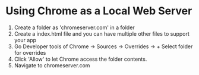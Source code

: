 # Using Chrome as a Local Web Server
1. Create a folder as 'chromeserver.com' in a folder
2. Create a index.html file and you can have multiple other files to support your app
3. Go Developer tools of Chrome
				-> Sources
				-> Overrides
				-> + Select folder for overrides
4. Click 'Allow' to let Chrome access the folder contents. 
5. Navigate to chromeserver.com